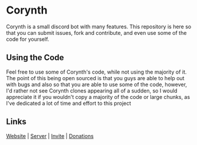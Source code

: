 # Corynth

Corynth is a small discord bot with many features. This repository is here so that you can submit issues, fork and contribute, and even use some of the code for yourself.<br>

## Using the Code

Feel free to use some of Corynth's code, while not using the majority of it.
The point of this being open sourced is that you guys are able to help out with bugs and also so that you are able to use some of the code, however, I'd rather not see Corynth clones appearing all of a sudden, so I would appreciate it if you wouldn't copy a majority of the code or large chunks, as I've dedicated a lot of time and effort to this project

## Links

[Website](https://corynth.xyz) | [Server](https://discord.gg/6kFbxxkX5p) | [Invite](https://discord.com/oauth2/authorize?client_id=660818351638970370&permissions=8&scope=applications.commands%20bot) | [Donations](https://paypal.me/cx11m)
